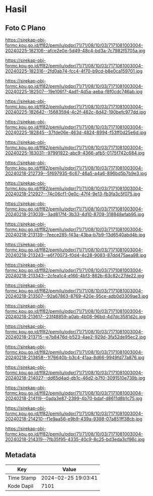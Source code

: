 # Hasil

## Foto C Plano

https://sirekap-obj-formc.kpu.go.id/ff82/pemilu/pdpr/71/71/08/10/03/7171081003004-20240225-182106--afce2e0e-5d49-48c4-bd3a-7c7982f5705a.jpg

https://sirekap-obj-formc.kpu.go.id/ff82/pemilu/pdpr/71/71/08/10/03/7171081003004-20240225-182316--2fd0ab74-fcc4-4f70-b9cd-b8e0ca159701.jpg

https://sirekap-obj-formc.kpu.go.id/ff82/pemilu/pdpr/71/71/08/10/03/7171081003004-20240225-182507--19e106f7-4ad1-4d5a-aeba-f8f0cdc746ab.jpg

https://sirekap-obj-formc.kpu.go.id/ff82/pemilu/pdpr/71/71/08/10/03/7171081003004-20240225-182642--15683594-4c2f-462c-8d42-190befc977dd.jpg

https://sirekap-obj-formc.kpu.go.id/ff82/pemilu/pdpr/71/71/08/10/03/7171081003004-20240225-182845--37fde06e-463d-4824-8994-f53ff0d25e6d.jpg

https://sirekap-obj-formc.kpu.go.id/ff82/pemilu/pdpr/71/71/08/10/03/7171081003004-20240225-183031--97991922-abc9-4366-afb5-0175f742c684.jpg

https://sirekap-obj-formc.kpu.go.id/ff82/pemilu/pdpr/71/71/08/10/03/7171081003004-20240218-212739--5f697935-6c67-46a5-a4a6-896bd5b7b9e3.jpg

https://sirekap-obj-formc.kpu.go.id/ff82/pemilu/pdpr/71/71/08/10/03/7171081003004-20240218-212927--74c06cf1-0e0c-47f4-9e13-fb3fa3c5f075.jpg

https://sirekap-obj-formc.kpu.go.id/ff82/pemilu/pdpr/71/71/08/10/03/7171081003004-20240218-213039--3ad817f4-3b33-4d10-8709-318848efab95.jpg

https://sirekap-obj-formc.kpu.go.id/ff82/pemilu/pdpr/71/71/08/10/03/7171081003004-20240218-213139--7eece285-f43a-43ba-b7b9-13d6540abd4b.jpg

https://sirekap-obj-formc.kpu.go.id/ff82/pemilu/pdpr/71/71/08/10/03/7171081003004-20240218-213243--e6f70073-f0d4-4c28-9083-87dd475aea98.jpg

https://sirekap-obj-formc.kpu.go.id/ff82/pemilu/pdpr/71/71/08/10/03/7171081003004-20240218-213343--2cfea1c4-e166-4bf3-862b-63c82c27de22.jpg

https://sirekap-obj-formc.kpu.go.id/ff82/pemilu/pdpr/71/71/08/10/03/7171081003004-20240218-213507--92a67863-8769-420e-95ce-adb0d3309ae3.jpg

https://sirekap-obj-formc.kpu.go.id/ff82/pemilu/pdpr/71/71/08/10/03/7171081003004-20240218-213617--23f48859-a0ab-4b08-96bd-4d7dc3581d2c.jpg

https://sirekap-obj-formc.kpu.go.id/ff82/pemilu/pdpr/71/71/08/10/03/7171081003004-20240218-213715--e7b8476d-b523-4ae2-929d-3fa52de95ec2.jpg

https://sirekap-obj-formc.kpu.go.id/ff82/pemilu/pdpr/71/71/08/10/03/7171081003004-20240218-213858--1f76640b-b3c4-41aa-8d66-9949fd77a876.jpg

https://sirekap-obj-formc.kpu.go.id/ff82/pemilu/pdpr/71/71/08/10/03/7171081003004-20240218-214027--dd65d4ad-db1c-46d2-b7f0-3091510e739b.jpg

https://sirekap-obj-formc.kpu.go.id/ff82/pemilu/pdpr/71/71/08/10/03/7171081003004-20240218-214119--0ada3e87-2399-4b70-bdaf-d8611d8b1c75.jpg

https://sirekap-obj-formc.kpu.go.id/ff82/pemilu/pdpr/71/71/08/10/03/7171081003004-20240218-214210--f1e9aa56-e9b9-439a-9398-07a851ff38cb.jpg

https://sirekap-obj-formc.kpu.go.id/ff82/pemilu/pdpr/71/71/08/10/03/7171081003004-20240218-214319--7fb35f95-4335-40c9-8c25-bd3eda3cf96c.jpg


## Metadata

| Key        | Value               |
| ---------- | ------------------- |
| Time Stamp | 2024-02-25 19:03:41 |
| Kode Dapil | 7101                |



